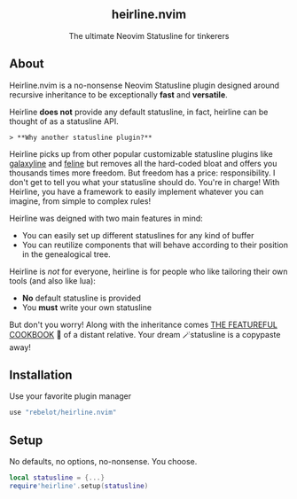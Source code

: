 <p align="center">
  <h2 align="center">heirline.nvim</h2>
</p>
<p align="center">The ultimate Neovim Statusline for tinkerers</p>

## About

Heirline.nvim is a no-nonsense Neovim Statusline plugin designed around
recursive inheritance to be exceptionally **fast** and **versatile**.

Heirline **does not** provide any default statusline, in fact, heirline can be
thought of as a statusline API.

    > **Why another statusline plugin?**

Heirline picks up from other popular customizable statusline plugins like
[galaxyline]() and [feline]() but removes all the hard-coded bloat and offers
you thousands times more freedom. But freedom has a price: responsibility. I
don't get to tell you what your statusline should do. You're in charge! With
Heirline, you have a framework to easily implement whatever you can imagine,
from simple to complex rules!

Heirline was deigned with two main features in mind:
* You can easily set up different statuslines for any kind of buffer
* You can reutilize components that will behave according to their position in the genealogical tree.

Heirline is _not_ for everyone, heirline is for people who like tailoring their own tools (and also like lua):
* **No** default statusline is provided 
* You **must** write your own statusline

But don't you worry! Along with the inheritance comes [THE FEATUREFUL COOKBOOK](cookbook.md) 📖
of a distant relative. Your dream 🪄statusline is a
copypaste away!

## Installation

Use your favorite plugin manager 

```lua
use "rebelot/heirline.nvim"
```

## Setup

No defaults, no options, no-nonsense. You choose.

```lua
local statusline = {...}
require'heirline'.setup(statusline)
```
